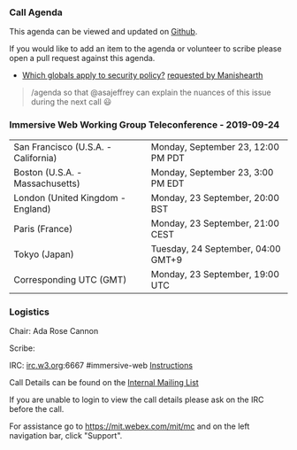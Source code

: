 ### Call Agenda

This agenda can be viewed and updated on [Github](https://github.com/immersive-web/administrivia/blob/master/meetings/wg/2019-09-23-Immersive_Web_Working_Group_Teleconference-agenda.md).

If you would like to add an item to the agenda or volunteer to scribe please open a pull request against this agenda.

* [Which globals apply to security policy?](https://github.com/immersive-web/webxr/issues/497) [requested by Manishearth](https://github.com/immersive-web/webxr/issues/497#issuecomment-532515549)
> /agenda so that @asajeffrey can explain the nuances of this issue during the next call 😃

### Immersive Web Working Group Teleconference - 2019-09-24

<table>
<tr><td> San Francisco (U.S.A. - California) <td> Monday, September 23, 12:00 PM PDT
<tr><td> Boston (U.S.A. - Massachusetts) <td> Monday, September 23, 3:00 PM EDT
<tr><td> London (United Kingdom - England) <td> Monday, 23 September, 20:00 BST
<tr><td> Paris (France) <td> Monday, 23 September, 21:00 CEST
<tr><td> Tokyo (Japan) <td> Tuesday, 24 September, 04:00 GMT+9
<tr><td> Corresponding UTC (GMT) <td> Monday, 23 September, 19:00 UTC
</table>

### Logistics

Chair: Ada Rose Cannon

Scribe:

IRC: [irc.w3.org](http://irc.w3.org/):6667 #immersive-web [Instructions](https://github.com/immersive-web/administrivia/blob/master/IRC.md)

Call Details can be found on the [Internal Mailing List](https://lists.w3.org/Archives/Member/internal-immersive-web/2019Feb/0002.html)

If you are unable to login to view the call details please ask on the IRC before the call.

For assistance go to https://mit.webex.com/mit/mc  and on the left navigation bar, click "Support".
          
